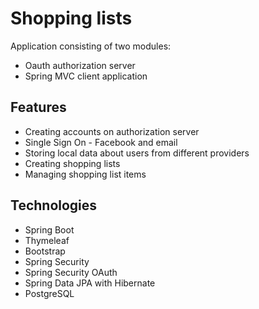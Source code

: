 # Shopping lists
Application consisting of two modules:
<ul>
  <li> Oauth authorization server </li>
  <li> Spring MVC client application </li>
</ul>

<h2>Features</h2>
<ul>
  <li> Creating accounts on authorization server</li>
  <li> Single Sign On - Facebook and email </li>
  <li> Storing local data about users from different providers </li>
  <li> Creating shopping lists </li>
  <li> Managing shopping list items </li>
</ul>

<h2>Technologies</h2>
<ul>
  <li> Spring Boot</li>
  <li> Thymeleaf </li>
  <li> Bootstrap </li>
  <li> Spring Security </li>
  <li> Spring Security OAuth </li>
  <li> Spring Data JPA with Hibernate </li>
  <li> PostgreSQL </li>
</ul>
